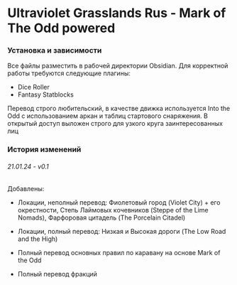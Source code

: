 # Ultraviolet Grasslands Rus - Mark of The Odd powered
### Установка и зависимости
Все файлы разместить в рабочей директории Obsidian. Для корректной работы требуются следующие плагины:
- Dice Roller
- Fantasy Statblocks

Перевод строго любительский, в качестве движка используется Into the Odd с использованием аркан и таблиц стартового снаряжения. В открытый доступ выложен строго для узкого круга заинтересованных лиц 
### История изменений
###### 21.01.24  - v0.1
Добавлены: 
- Локации, неполный перевод: Фиолетовый город (Violet City) + его окрестности, Степь Лаймовых кочевников (Steppe of the Lime Nomads), Фарфоровая цитадель (The Porcelain Citadel)

- Локации, полный перевод: Низкая и Высокая дороги (The Low Road and the High)

- Полный перевод основных правил по каравану на основе Mark of the Odd 

- Полный перевод фракций
